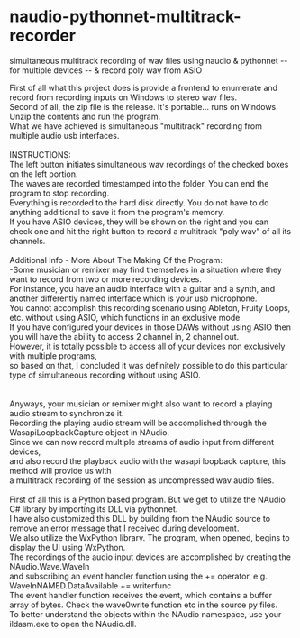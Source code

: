 # naudio-pythonnet-multitrack-recorder
simultaneous multitrack recording of wav files using naudio &amp; pythonnet -- for multiple devices -- &amp; record poly wav from ASIO

First of all what this project does is provide a frontend to enumerate and record from recording inputs on Windows to stereo wav files.<br>
Second of all, the zip file is the release.  It's portable... runs on Windows. Unzip the contents and run the program.<br>
What we have achieved is simultaneous "multitrack" recording from multiple audio usb interfaces.<br>
<br>
INSTRUCTIONS:<br>
The left button initiates simultaneous wav recordings of the checked boxes on the left portion.<br>
The waves are recorded timestamped into the folder.  You can end the program to stop recording.<br>
Everything is recorded to the hard disk directly. You do not have to do anything additional to save it from the program's memory.<br>
If you have ASIO devices, they will be shown on the right and you can check one and hit the right button to record a multitrack "poly wav" of all its channels.<br>
<br>
Additional Info - More About The Making Of the Program:<br>
-Some musician or remixer may find themselves in a situation where they want to record from two or more recording devices.<br>
For instance, you have an audio interface with a guitar and a synth, and another differently named interface which is your usb microphone.<br>
You cannot accomplish this recording scenario using Ableton, Fruity Loops, etc. without using ASIO, which functions in an exclusive mode.<br>
If you have configured your devices in those DAWs without using ASIO then you will have the ability to access 2 channel in, 2 channel out.<br>
However, it is totally possible to access all of your devices non exclusively with multiple programs,<br>
so based on that, I concluded it was definitely possible to do this particular type of simultaneous recording without using ASIO.<br>
<br>
<br>
Anyways, your musician or remixer might also want to record a playing audio stream to synchronize it.<br>
Recording the playing audio stream will be accomplished through the WasapiLoopbackCapture object in NAudio.<br>
Since we can now record multiple streams of audio input from different devices,<br>
and also record the playback audio with the wasapi loopback capture, this method will provide us with<br>
a multitrack recording of the session as uncompressed wav audio files.<br>
<br>
First of all this is a Python based program. But we get to utilize the NAudio C# library by importing its DLL via pythonnet.<br>
I have also customized this DLL by building from the NAudio source to remove an error message that I received during development.<br>
We also utilize the WxPython library.  The program, when opened, begins to display the UI using WxPython.<br>
The recordings of the audio input devices are accomplished by creating the NAudio.Wave.WaveIn<br>
and subscribing an event handler function using the += operator.  e.g. WaveInNAMED.DataAvailable += writerfunc<br>
The event handler function receives the event, which contains a buffer array of bytes.  Check the wave0write function etc in the source py files.<br>
To better understand the objects within the NAudio namespace, use your ildasm.exe to open the NAudio.dll.<br>
